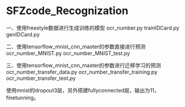 # SFZcode_Recognization
一、使用freestyle数据进行生成训练的模型
ocr_number.py
trainIDCard.py
genIDCard.py

二、使用tensorflow_mnist_cnn_master的参数直接进行预测
ocr_number_MNIST.py
ocr_number_MNIST_test.py

三、使用tensorflow_mnist_cnn_master的参数进行迁移学习的预测
ocr_number_transfer_data.py
ocr_number_transfer_training.py
ocr_number_transfer_test.py

使用mnist的dropout3层，另外搭建fullyconnected层，输出为11，finetunning。
